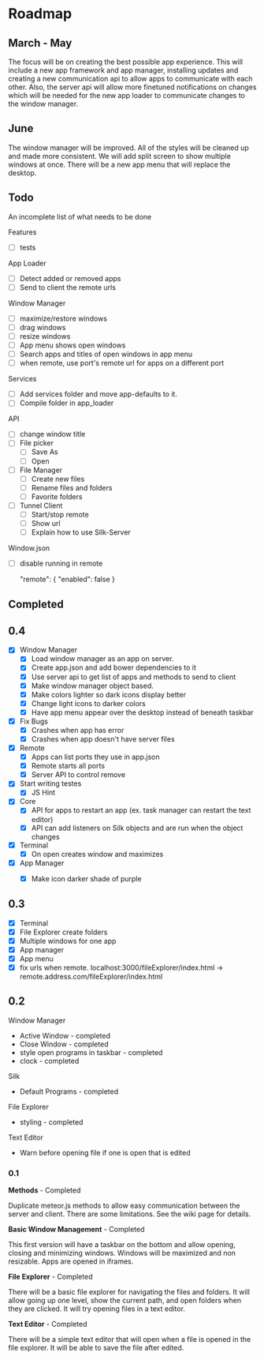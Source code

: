 # Roadmap

## March - May

The focus will be on creating the best possible app experience. This will include a new app framework and app manager, 
installing updates and creating a new communication api to allow apps to communicate with each other. Also, the server api
will allow more finetuned notifications on changes which will be needed for the new app loader to communicate changes to
the window manager.

## June

The window manager will be improved. All of the styles will be cleaned up and made more consistent. We will add split screen to 
show multiple windows at once. There will be a new app menu that will replace the desktop.


## Todo
An incomplete list of what needs to be done

Features
- [ ] tests

App Loader
- [ ] Detect added or removed apps
- [ ] Send to client the remote urls

Window Manager
- [ ] maximize/restore windows
- [ ] drag windows
- [ ] resize windows
- [ ] App menu shows open windows
- [ ] Search apps and titles of open windows in app menu
- [ ] when remote, use port's remote url for apps on a different port

Services
- [ ] Add services folder and move app-defaults to it.
- [ ] Compile folder in app_loader

API
- [ ] change window title
- [ ] File picker
    - [ ] Save As
    - [ ] Open

- [ ] File Manager
    - [ ] Create new files
    - [ ] Rename files and folders
    - [ ] Favorite folders

- [ ] Tunnel Client
    - [ ] Start/stop remote
    - [ ] Show url
    - [ ] Explain how to use Silk-Server

Window.json
- [ ] disable running in remote

     "remote": {
         "enabled": false
      }

## Completed

## 0.4

- [x] Window Manager
    - [x] Load window manager as an app on server.  
    - [x] Create app.json and add bower dependencies to it
    - [x] Use server api to get list of apps and methods to send to client
    - [x] Make window manager object based.
    - [x] Make colors lighter so dark icons display better
    - [x] Change light icons to darker colors
    - [x] Have app menu appear over the desktop instead of beneath taskbar
- [x] Fix Bugs
    - [x] Crashes when app has error
    - [x] Crashes when app doesn't have server files
- [x] Remote
    - [x] Apps can list ports they use in app.json
    - [x] Remote starts all ports
    - [x] Server API to control remove
- [x] Start writing testes
    - [x] JS Hint
- [x] Core 
    - [x] API for apps to restart an app (ex. task manager can restart the text editor)
    - [x] API can add listeners on Silk objects and are run when the object changes
- [x] Terminal
    - [x] On open creates window and maximizes

- [x] App Manager
    - [x] Make icon darker shade of purple


## 0.3

- [x] Terminal
- [x] File Explorer create folders
- [x] Multiple windows for one app
- [x] App manager 
- [x] App menu
- [x] fix urls when remote.  localhost:3000/fileExplorer/index.html -> remote.address.com/fileExplorer/index.html
## 0.2

Window Manager
- Active Window - completed
- Close Window - completed
- style open programs in taskbar - completed
- clock - completed

Silk
- Default Programs - completed

File Explorer
- styling - completed

Text Editor
- Warn before opening file if one is open that is edited


### 0.1


**Methods**  - Completed

Duplicate meteor.js methods to allow easy communication between the server and client.  There are some limitations.  See the wiki page for details.


**Basic Window Management** - Completed

This first version will have a taskbar on the bottom and allow opening, closing and minimizing windows.  Windows will be maximized and non resizable.  Apps are opened in iframes.

**File Explorer**  - Completed

There will be a basic file explorer for navigating the files and folders.  It will allow going up one level, show the current path, and open folders when they are clicked.  It will try opening files in a text editor.

**Text Editor** - Completed

There will be a simple text editor that will open when a file is opened in the file explorer.  It will be able to save the file after edited.
